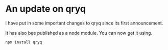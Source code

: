 # An update on qryq

I have put in some important changes to qryq since its first announcement.

It has also bee published as a node module. You can now get it using.

`npm install qryq`
